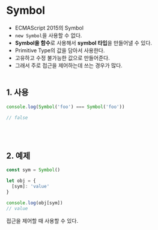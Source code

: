 # Symbol
* ECMAScript 2015의 Symbol
* `new Symbol`을 사용할 수 없다.
* **Symbol을 함수**로 사용해서 **symbol 타입**을 만들어낼 수 있다.
* Primitive Type의 값을 담아서 사용한다.
* 고유하고 수정 불가능한 값으로 만들어준다.
* 그래서 주로 접근을 제어하는데 쓰는 경우가 많다.
<br/><br/>

## 1. 사용
```typescript
console.log(Symbol('foo') === Symbol('foo'))

// false
```
<br/><br/>

## 2. 예제
```typescript
const sym = Symbol()

let obj = {
  [sym]: 'value'
}

console.log(obj[sym])
// value
```
접근을 제어할 때 사용할 수 있다.